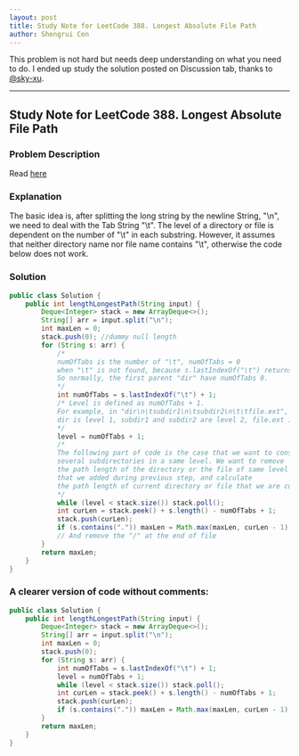 ```yaml
---
layout: post
title: Study Note for LeetCode 388. Longest Absolute File Path
author: Shengrui Cen
---
```


This problem is not hard but needs deep understanding on what you need to do. I ended up study the solution posted on Discussion tab, thanks to [@sky-xu](https://discuss.leetcode.com/user/sky-xu).

-----

## Study Note for LeetCode 388. Longest Absolute File Path
### Problem Description
Read [here](https://leetcode.com/problems/longest-absolute-file-path/description/)
### Explanation
The basic idea is, after splitting the long string by the newline String, "\n", we need to deal with the Tab String "\t". The level of a directory or file is dependent on the number of "\t" in each substring. However, it assumes that neither directory name nor file name contains "\t", otherwise the code below does not work. 

### Solution
``` Java
public class Solution {
    public int lengthLongestPath(String input) {
        Deque<Integer> stack = new ArrayDeque<>();
        String[] arr = input.split("\n");
        int maxLen = 0;
        stack.push(0); //dummy null length
        for (String s: arr) {
            /*
            numOfTabs is the number of "\t", numOfTabs = 0 
            when "\t" is not found, because s.lastIndexOf("\t") returns -1.
            So normally, the first parent "dir" have numOfTabs 0.
            */
            int numOfTabs = s.lastIndexOf("\t") + 1;
            /* Level is defined as numOfTabs + 1. 
            For example, in "dir\n\tsubdir1\n\tsubdir2\n\t\tfile.ext", 
            dir is level 1, subdir1 and subdir2 are level 2, file.ext is level3
            */
            level = numOfTabs + 1;
            /*
            The following part of code is the case that we want to consider when there are
            several subdirectories in a same level. We want to remove
            the path length of the directory or the file of same level
            that we added during previous step, and calculate 
            the path length of current directory or file that we are currently looking at.
            */
            while (level < stack.size()) stack.poll(); 
            int curLen = stack.peek() + s.length() - numOfTabs + 1;
            stack.push(curLen);
            if (s.contains(".")) maxLen = Math.max(maxLen, curLen - 1); //Only update the maxLen when a file is discovered, 
            // And remove the "/" at the end of file
        }
        return maxLen;
    }
}
```

### A clearer version of code without comments:
```Java
public class Solution {
    public int lengthLongestPath(String input) {
        Deque<Integer> stack = new ArrayDeque<>();
        String[] arr = input.split("\n");
        int maxLen = 0;
        stack.push(0);
        for (String s: arr) {
            int numOfTabs = s.lastIndexOf("\t") + 1;
            level = numOfTabs + 1;
            while (level < stack.size()) stack.poll(); 
            int curLen = stack.peek() + s.length() - numOfTabs + 1;
            stack.push(curLen);
            if (s.contains(".")) maxLen = Math.max(maxLen, curLen - 1); //Only update the maxLen when a file is discovered, 
        }
        return maxLen;
    }
}
```